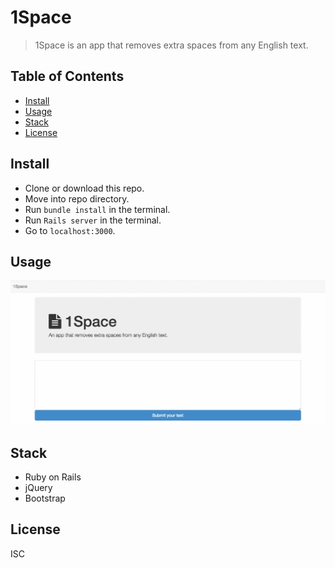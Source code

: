 # 1Space

> 1Space is an app that removes extra spaces from any English text.

## Table of Contents

- [Install](#install)
- [Usage](#usage)
- [Stack](#stack)
- [License](#license)

## Install
+ Clone or download this repo.
+ Move into repo directory.
+ Run `bundle install` in the terminal.
+ Run `Rails server` in the terminal.
+ Go to `localhost:3000`.

## Usage
![1Space app snapshot](/public/1Space.gif)

## Stack
+ Ruby on Rails
+ jQuery
+ Bootstrap

## License
ISC

